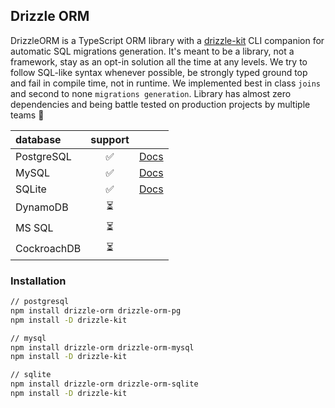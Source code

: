 ## Drizzle ORM
DrizzleORM is a TypeScript ORM library with a [drizzle-kit](#migrations) CLI companion for automatic SQL migrations generation. 
It's meant to be a library, not a framework, stay as an opt-in solution all the time at any levels. 
We try to follow SQL-like syntax whenever possible, be strongly typed ground top and fail in compile time, not in runtime. 
We implemented best in class `joins` and second to none `migrations generation`. 
Library has almost zero dependencies and being battle tested on production projects by multiple teams 🚀

| database    | support |            |
|:--          |  :---:  | :--        |
| PostgreSQL  | ✅      |[Docs](https://github.com/drizzle-team/drizzle-orm/tree/main/drizzle-orm-pg)|
| MySQL       | ✅      |[Docs](https://github.com/drizzle-team/drizzle-orm/tree/main/drizzle-orm-mysql)|            
| SQLite      | ✅      |[Docs](https://github.com/drizzle-team/drizzle-orm/tree/main/drizzle-orm-sqlite)|  
| DynamoDB    | ⏳      |            |
| MS SQL      | ⏳      |            |
| CockroachDB | ⏳      |            |

### Installation
```bash
// postgresql
npm install drizzle-orm drizzle-orm-pg
npm install -D drizzle-kit

// mysql
npm install drizzle-orm drizzle-orm-mysql
npm install -D drizzle-kit

// sqlite
npm install drizzle-orm drizzle-orm-sqlite
npm install -D drizzle-kit
```

